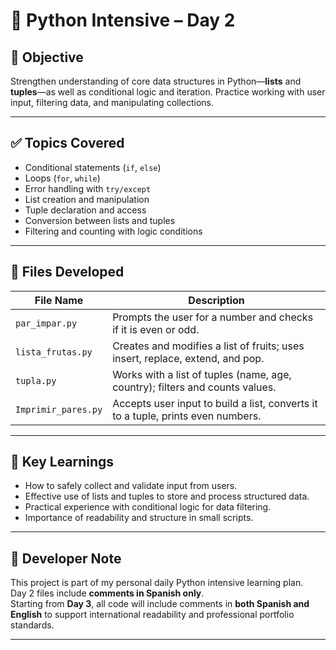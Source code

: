
# 📅 Python Intensive – Day 2

## 🎯 Objective
Strengthen understanding of core data structures in Python—**lists** and **tuples**—as well as conditional logic and iteration. Practice working with user input, filtering data, and manipulating collections.

---

## ✅ Topics Covered
- Conditional statements (`if`, `else`)
- Loops (`for`, `while`)
- Error handling with `try/except`
- List creation and manipulation
- Tuple declaration and access
- Conversion between lists and tuples
- Filtering and counting with logic conditions

---

## 🧩 Files Developed

| File Name           | Description                                                                 |
|---------------------|-----------------------------------------------------------------------------|
| `par_impar.py`      | Prompts the user for a number and checks if it is even or odd.              |
| `lista_frutas.py`   | Creates and modifies a list of fruits; uses insert, replace, extend, and pop.|
| `tupla.py`          | Works with a list of tuples (name, age, country); filters and counts values.|
| `Imprimir_pares.py` | Accepts user input to build a list, converts it to a tuple, prints even numbers.|

---

## 🧠 Key Learnings
- How to safely collect and validate input from users.
- Effective use of lists and tuples to store and process structured data.
- Practical experience with conditional logic for data filtering.
- Importance of readability and structure in small scripts.

---

## 📌 Developer Note

This project is part of my personal daily Python intensive learning plan.  
Day 2 files include **comments in Spanish only**.  
Starting from **Day 3**, all code will include comments in **both Spanish and English** to support international readability and professional portfolio standards.

---
